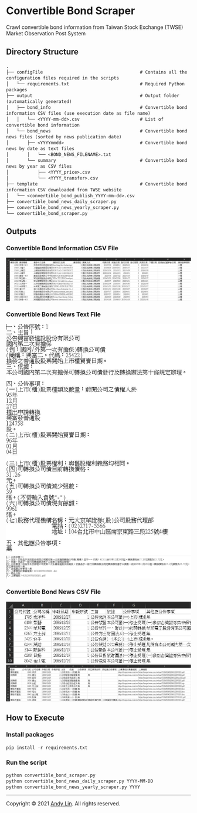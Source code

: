 # Convertible Bond Scraper

Crawl convertible bond information from Taiwan Stock Exchange (TWSE) Market Observation Post System

## Directory Structure
    .
    ├── configFile                                     # Contains all the configuration files required in the scripts
    │   └── requirements.txt                           # Required Python packages
    ├── output                                         # Output folder (automatically generated)
    │   ├── bond_info                                  # Convertible bond information CSV files (use execution date as file name)
    │   │   └── <YYYY-mm-dd>.csv                       # List of convertible bond information
    │   └── bond_news                                  # Convertible bond news files (sorted by news publication date)
    │       ├── <YYYYmmdd>                             # Convertible bond news by date as text files
    │       │   └── <BOND_NEWS_FILENAME>.txt
    │       └── summary                                # Convertible bond news by year as CSV files
    │           ├── <YYYY_price>.csv
    │           └── <YYYY_transfer>.csv
    ├── template                                       # Convertible bond information CSV downloaded from TWSE website
    │   └── <convertible_bond_publish_YYYY-mm-dd>.csv
    ├── convertible_bond_news_daily_scraper.py
    ├── convertible_bond_news_yearly_scraper.py
    └── convertible_bond_scraper.py

## Outputs
### Convertible Bond Information CSV File
![Bond Info CSV](https://github.com/andy2167565/Convertible-Bond-Scraper/blob/78563052d4904f7f2f65ed98fbd7fb0dc023e7cf/img/bond_info_csv_output_example.JPG)
### Convertible Bond News Text File
![Bond Transfer News TXT](https://github.com/andy2167565/Convertible-Bond-Scraper/blob/78563052d4904f7f2f65ed98fbd7fb0dc023e7cf/img/transfer_news_text_output_example.JPG)
![Bond Price News TXT](https://github.com/andy2167565/Convertible-Bond-Scraper/blob/78563052d4904f7f2f65ed98fbd7fb0dc023e7cf/img/price_news_text_output_example.JPG)
### Convertible Bond News CSV File
![Bond Transfer News CSV](https://github.com/andy2167565/Convertible-Bond-Scraper/blob/78563052d4904f7f2f65ed98fbd7fb0dc023e7cf/img/transfer_news_csv_output_example.JPG)
![Bond Price News CSV](https://github.com/andy2167565/Convertible-Bond-Scraper/blob/78563052d4904f7f2f65ed98fbd7fb0dc023e7cf/img/price_news_csv_output_example.JPG)

## How to Execute
### Install packages
```
pip install -r requirements.txt
```

### Run the script
```
python convertible_bond_scraper.py
python convertible_bond_news_daily_scraper.py YYYY-MM-DD
python convertible_bond_news_yearly_scraper.py YYYY
```
***
Copyright © 2021 [Andy Lin](https://github.com/andy2167565). All rights reserved.
